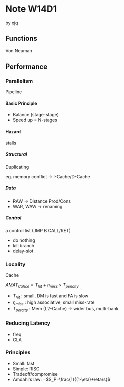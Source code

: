 # Note W14D1

by xjq

## Functions

Von Neuman

## Performance

### Parallelism

Pipeline

#### Basic Principle

- Balance (stage-stage)
- Speed up = N-stages

#### Hazard

stalls

##### Structural

Duplicating

eg. memory conflict $\to$ I-Cache/D-Cache

##### Data

- RAW $\to$ Distance Prod/Cons 
- WAR, WAW $\to$ renaming

##### Control

a control list (JMP B CALL/RET)

- do nothing
- kill branch
- delay-slot

### Locality

Cache

$AMAT_{Cahce}=T_{hit}+\eta_{miss}\times T_{penalty}$

- $T_{hit}$ : small, DM is fast and FA is slow
- $\eta_{miss}$ : high associative, small miss-rate
- $T_{peralty}$ : Mem (L2-Cache) $\to$ wider bus, multi-bank 

### Reducing Latency

- freq
- CLA

### Principles

- Small: fast
- Simple: RISC
- Tradeoff/compromise
- Amdahl's law: =$S_P=\frac{1}{(1-\eta)+\eta/s}$